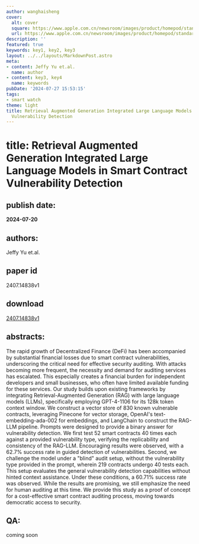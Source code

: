 ```yaml
---
author: wanghaisheng
cover:
  alt: cover
  square: https://www.apple.com.cn/newsroom/images/product/homepod/standard/Apple-HomePod-hero-230118_big.jpg.large_2x.jpg
  url: https://www.apple.com.cn/newsroom/images/product/homepod/standard/Apple-HomePod-hero-230118_big.jpg.large_2x.jpg
description: ''
featured: true
keywords: key1, key2, key3
layout: ../../layouts/MarkdownPost.astro
meta:
- content: Jeffy Yu et.al.
  name: author
- content: key3, key4
  name: keywords
pubDate: '2024-07-27 15:53:15'
tags:
- smart watch
theme: light
title: Retrieval Augmented Generation Integrated Large Language Models in Smart Contract
  Vulnerability Detection
---
```


# title: Retrieval Augmented Generation Integrated Large Language Models in Smart Contract Vulnerability Detection 
## publish date: 
**2024-07-20** 
## authors: 
  Jeffy Yu et.al. 
## paper id
2407.14838v1
## download
[2407.14838v1](http://arxiv.org/abs/2407.14838v1)
## abstracts:
The rapid growth of Decentralized Finance (DeFi) has been accompanied by substantial financial losses due to smart contract vulnerabilities, underscoring the critical need for effective security auditing. With attacks becoming more frequent, the necessity and demand for auditing services has escalated. This especially creates a financial burden for independent developers and small businesses, who often have limited available funding for these services. Our study builds upon existing frameworks by integrating Retrieval-Augmented Generation (RAG) with large language models (LLMs), specifically employing GPT-4-1106 for its 128k token context window. We construct a vector store of 830 known vulnerable contracts, leveraging Pinecone for vector storage, OpenAI's text-embedding-ada-002 for embeddings, and LangChain to construct the RAG-LLM pipeline. Prompts were designed to provide a binary answer for vulnerability detection. We first test 52 smart contracts 40 times each against a provided vulnerability type, verifying the replicability and consistency of the RAG-LLM. Encouraging results were observed, with a 62.7% success rate in guided detection of vulnerabilities. Second, we challenge the model under a "blind" audit setup, without the vulnerability type provided in the prompt, wherein 219 contracts undergo 40 tests each. This setup evaluates the general vulnerability detection capabilities without hinted context assistance. Under these conditions, a 60.71% success rate was observed. While the results are promising, we still emphasize the need for human auditing at this time. We provide this study as a proof of concept for a cost-effective smart contract auditing process, moving towards democratic access to security.
## QA:
coming soon
